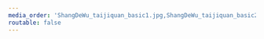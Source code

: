 ```yaml
---
media_order: 'ShangDeWu_taijiquan_basic1.jpg,ShangDeWu_taijiquan_basic2.jpg,ShangDeWu_taijiquan_basic3.jpg,ShangDeWu_taijiquan_basic4.jpg'
routable: false
---
```


